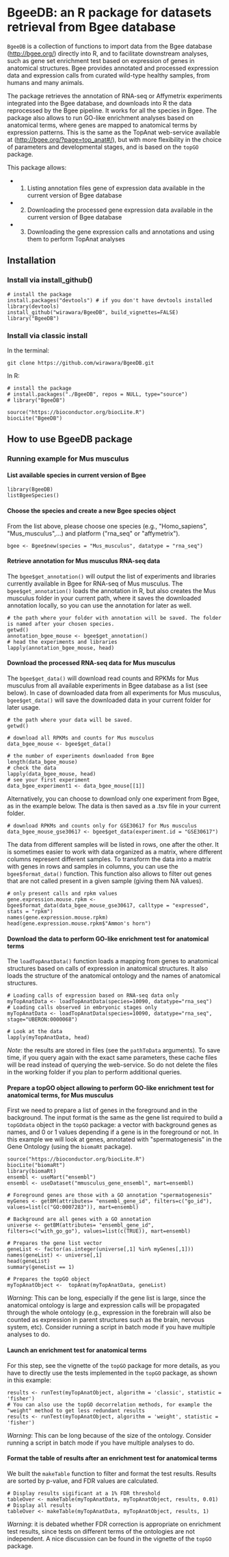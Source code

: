# BgeeDB: an R package for datasets retrieval from Bgee database

```BgeeDB``` is a collection of functions to import data from the Bgee database (<http://bgee.org/>) directly into R, and to facilitate downstream analyses, such as gene set enrichment test based on expression of genes in anatomical structures. Bgee provides annotated and processed expression data and expression calls from curated wild-type healthy samples, from humans and many animals.
 
The package retrieves the annotation of RNA-seq or Affymetrix experiments integrated into the Bgee database, and downloads into R the data reprocessed by the Bgee pipeline. It works for all the species in Bgee. The package also allows to run GO-like enrichment analyses based on anatomical terms, where genes are mapped to anatomical terms by expression patterns. This is the same as the TopAnat web-service available at (<http://bgee.org/?page=top_anat#/>), but with more flexibility in the choice of parameters and developmental stages, and is based on the ```topGO``` package.

This package allows: 
* 1. Listing annotation files gene of expression data available in the current version of Bgee database
* 2. Downloading the processed gene expression data available in the current version of Bgee database
* 3. Downloading the gene expression calls and annotations and using them to perform TopAnat analyses 

## Installation

### Install via install\_github()

``` {r}
# install the package
install.packages("devtools") # if you don't have devtools installed
library(devtools) 
install_github("wirawara/BgeeDB", build_vignettes=FALSE)
library("BgeeDB")
```

### Install via classic install

In the terminal:

    git clone https://github.com/wirawara/BgeeDB.git

In R:
``` {r}
# install the package
# install.packages("./BgeeDB", repos = NULL, type="source")
# library("BgeeDB")

source("https://bioconductor.org/biocLite.R")
biocLite("BgeeDB")

```

## How to use BgeeDB package

### Running example for Mus musculus

#### List available species in current version of Bgee

``` {r}
library(BgeeDB)
listBgeeSpecies()
```

#### Choose the species and create a new Bgee species object

From the list above, please choose one species (e.g., "Homo\_sapiens", "Mus\_musculus",...) and platform ("rna\_seq" or "affymetrix").

``` {r}
bgee <- Bgee$new(species = "Mus_musculus", datatype = "rna_seq")
```

#### Retrieve annotation for Mus musculus RNA-seq data

The ```bgee$get_annotation()``` will output the list of experiments and libraries currently available in Bgee for RNA-seq of Mus musculus. The ```bgee$get_annotation()``` loads the annotation in R, but also creates the Mus musculus folder in your current path, where it saves the downloaded annotation locally, so you can use the annotation for later as well.

``` {r}
# the path where your folder with annotation will be saved. The folder is named after your chosen species.
getwd()
annotation_bgee_mouse <- bgee$get_annotation()
# head the experiments and libraries
lapply(annotation_bgee_mouse, head)
```

#### Download the processed RNA-seq data for Mus musculus

The ```bgee$get_data()``` will download read counts and RPKMs for Mus musculus from all available experiments in Bgee database as a list (see below). In case of downloaded data from all experiments for Mus musculus, ```bgee$get_data()``` will save the downloaded data in your current folder for later usage. 

``` {r}
# the path where your data will be saved. 
getwd()

# download all RPKMs and counts for Mus musculus
data_bgee_mouse <- bgee$get_data()

# the number of experiments downloaded from Bgee
length(data_bgee_mouse)
# check the data
lapply(data_bgee_mouse, head)
# see your first experiment
data_bgee_experiment1 <- data_bgee_mouse[[1]]
```

Alternatively, you can choose to download only one experiment from Bgee, as in the example below. The data is then saved as a .tsv file in your current folder.

``` {r}
# download RPKMs and counts only for GSE30617 for Mus musculus
data_bgee_mouse_gse30617 <- bgee$get_data(experiment.id = "GSE30617")
```

The data from different samples will be listed in rows, one after the other. It is sometimes easier to work with data organized as a matrix, where different columns represent different samples. To transform the data into a matrix with genes in rows and samples in columns, you can use the ```bgee$format_data()``` function. This function also allows to filter out genes that are not called present in a given sample (giving them NA values).

```{r}
# only present calls and rpkm values
gene.expression.mouse.rpkm <- bgee$format_data(data_bgee_mouse_gse30617, calltype = "expressed", stats = "rpkm")
names(gene.expression.mouse.rpkm)
head(gene.expression.mouse.rpkm$"Ammon's horn")
```

#### Download the data to perform GO-like enrichment test for anatomical terms

The ```loadTopAnatData()``` function loads a mapping from genes to anatomical structures based on calls of expression in anatomical structures. It also loads the structure of the anatomical ontology and the names of anatomical structures.

```{r}
# Loading calls of expression based on RNA-seq data only
myTopAnatData <- loadTopAnatData(species=10090, datatype="rna_seq")
# Loading calls observed in embryonic stages only
myTopAnatData <- loadTopAnatData(species=10090, datatype="rna_seq", stage="UBERON:0000068")

# Look at the data
lapply(myTopAnatData, head)
```

*Note*: the results are stored in files (see the ```pathToData``` arguments). To save time, if you query again with the exact same parameters, these cache files will be read instead of querying the web-service. So do not delete the files in the working folder if you plan to perform additional queries.

#### Prepare a topGO object allowing to perform GO-like enrichment test for anatomical terms, for Mus musculus

First we need to prepare a list of genes in the foreground and in the background. The input format is the same as the gene list required to build a ```topGOdata``` object in the ```topGO``` package: a vector with background genes as names, and 0 or 1 values depending if a gene is in the foreground or not. In this example we will look at genes, annotated with "spermatogenesis" in the Gene Ontology (using the ```biomaRt``` package). 

```{r}
source("https://bioconductor.org/biocLite.R")
biocLite("biomaRt")
library(biomaRt)
ensembl <- useMart("ensembl")
ensembl <- useDataset("mmusculus_gene_ensembl", mart=ensembl)

# Foreground genes are those with a GO annotation "spermatogenesis"
myGenes <- getBM(attributes= "ensembl_gene_id", filters=c("go_id"), values=list(c("GO:0007283")), mart=ensembl)

# Background are all genes with a GO annotation
universe <- getBM(attributes= "ensembl_gene_id", filters=c("with_go_go"), values=list(c(TRUE)), mart=ensembl)

# Prepares the gene list vector 
geneList <- factor(as.integer(universe[,1] %in% myGenes[,1]))
names(geneList) <- universe[,1]
head(geneList)
summary(geneList == 1)

# Prepares the topGO object
myTopAnatObject <-  topAnat(myTopAnatData, geneList)
```

*Warning*: This can be long, especially if the gene list is large, since the anatomical ontology is large and expression calls will be propagated through the whole ontology (e.g., expression in the forebrain will also be counted as expression in parent structures such as the brain, nervous system, etc). Consider running a script in batch mode if you have multiple analyses to do.

#### Launch an enrichment test for anatomical terms

For this step, see the vignette of the ```topGO``` package for more details, as you have to directly use the tests implemented in the ```topGO``` package, as shown in this example:

```{r}
results <- runTest(myTopAnatObject, algorithm = 'classic', statistic = 'fisher')
# You can also use the topGO decorrelation methods, for example the "weight" method to get less redundant results
results <- runTest(myTopAnatObject, algorithm = 'weight', statistic = 'fisher')
```

*Warning*: This can be long because of the size of the ontology. Consider running a script in batch mode if you have multiple analyses to do.

#### Format the table of results after an enrichment test for anatomical terms

We built the ```makeTable``` function to filter and format the test results. Results are sorted by p-value, and FDR values are calculated. 

```{r}
# Display results sigificant at a 1% FDR threshold
tableOver <- makeTable(myTopAnatData, myTopAnatObject, results, 0.01)
# Display all results
tableOver <- makeTable(myTopAnatData, myTopAnatObject, results, 1)
```

*Warning*: it is debated whether FDR correction is appropriate on enrichment test results, since tests on different terms of the ontologies are not independent. A nice discussion can be found in the vignette of the ```topGO``` package.

